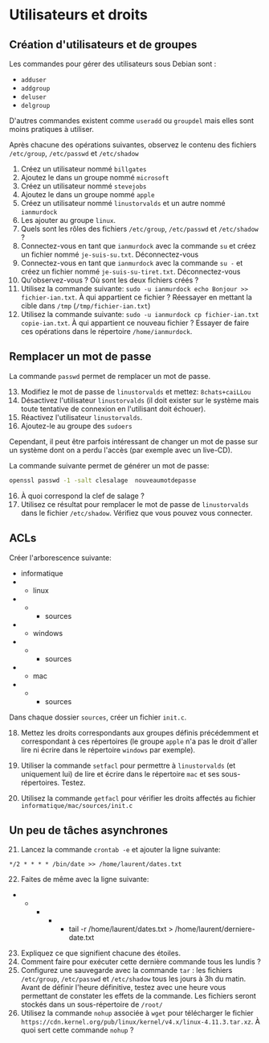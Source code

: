 # Utilisateurs et droits

## Création d'utilisateurs et de groupes

Les commandes pour gérer des utilisateurs sous Debian sont :
* `adduser`
* `addgroup`
* `deluser`
* `delgroup`

D'autres commandes existent comme `useradd` ou `groupdel` mais elles sont moins pratiques à utiliser.


Après chacune des opérations suivantes, observez le contenu des fichiers `/etc/group`, `/etc/passwd` et `/etc/shadow`

1. Créez un utilisateur nommé `billgates`
2. Ajoutez le dans un groupe nommé `microsoft`
3. Créez un utilisateur nommé `stevejobs`
4. Ajoutez le dans un groupe nommé `apple`
5. Créez un utilisateur nommé `linustorvalds` et un autre nommé `ianmurdock`
6. Les ajouter au groupe `linux`.
7. Quels sont les rôles des fichiers `/etc/group`, `/etc/passwd` et `/etc/shadow` ?
8. Connectez-vous en tant que `ianmurdock` avec la commande `su` et créez un fichier nommé `je-suis-su.txt`. Déconnectez-vous
9. Connectez-vous en tant que `ianmurdock` avec la commande `su -` et créez un fichier nommé `je-suis-su-tiret.txt`. Déconnectez-vous
10. Qu'observez-vous ? Où sont les deux fichiers créés ?
11. Utilisez la commande suivante: `sudo -u ianmurdock echo Bonjour >> fichier-ian.txt`. À qui appartient ce fichier ? Réessayer en mettant la cible dans `/tmp` (`/tmp/fichier-ian.txt`)
12. Utilisez la commande suivante: `sudo -u ianmurdock cp fichier-ian.txt copie-ian.txt`. À qui appartient ce nouveau fichier ? Essayer de faire ces opérations dans le répertoire `/home/ianmurdock`.

## Remplacer un mot de passe

La commande `passwd` permet de remplacer un mot de passe.

13. Modifiez le mot de passe de `linustorvalds` et mettez: `8chats+caiLLou`
14. Désactivez l'utilisateur `linustorvalds` (il doit exister sur le système mais toute tentative de connexion en l'utilisant doit échouer).
15. Réactivez l'utilisateur `linustorvalds`.
16. Ajoutez-le au groupe des `sudoers`

Cependant, il peut être parfois intéressant de changer un mot de passe sur un système dont on a perdu l'accès (par exemple avec un live-CD).

La commande suivante permet de générer un mot de passe:

```bash
openssl passwd -1 -salt clesalage  nouveaumotdepasse
```
16. À quoi correspond la clef de salage ?
17. Utilisez ce résultat pour remplacer le mot de passe de `linustorvalds` dans le fichier `/etc/shadow`. Vérifiez que vous pouvez vous connecter.

## ACLs

Créer l'arborescence suivante:

* informatique
* * linux
* * * sources
* * windows
* * * sources
* * mac
* * * sources

Dans chaque dossier `sources`, créer un fichier `init.c`.

18. Mettez les droits correspondants aux groupes définis précédemment et correspondant à ces répertoires (le groupe `apple` n'a pas le droit d'aller lire ni écrire dans le répertoire `windows` par exemple).
19. Utiliser la commande `setfacl` pour permettre à `linustorvalds` (et uniquement lui) de lire et écrire dans le répertoire `mac` et ses sous-répertoires. Testez.

20. Utilisez la commande `getfacl` pour vérifier les droits affectés au fichier `informatique/mac/sources/init.c`


## Un peu de tâches asynchrones

21. Lancez la commande `crontab -e` et ajouter la ligne suivante:
```
*/2 * * * * /bin/date >> /home/laurent/dates.txt
```
22. Faites de même avec la ligne suivante:
* * * * * tail -r /home/laurent/dates.txt > /home/laurent/derniere-date.txt
23. Expliquez ce que signifient chacune des étoiles.
24. Comment faire pour exécuter cette dernière commande tous les lundis ?
25. Configurez une sauvegarde avec la commande `tar` : les fichiers `/etc/group`, `/etc/passwd` et `/etc/shadow` tous les jours à 3h du matin. Avant de définir l'heure définitive, testez avec une heure vous permettant de constater les effets de la commande. Les fichiers seront stockés dans un sous-répertoire de `/root/`
26. Utilisez la commande `nohup` associée à `wget` pour télécharger le fichier `https://cdn.kernel.org/pub/linux/kernel/v4.x/linux-4.11.3.tar.xz`. À quoi sert cette commande `nohup` ?

